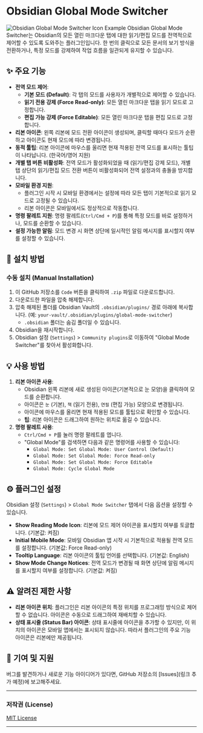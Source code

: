 # Obsidian Global Mode Switcher

![Obsidian Global Mode Switcher Icon Example](https://img.shields.io/badge/Status-Stable-brightgreen)
Obsidian Global Mode Switcher는 Obsidian의 모든 열린 마크다운 탭에 대한 읽기/편집 모드를 전역적으로 제어할 수 있도록 도와주는 플러그인입니다. 한 번의 클릭으로 모든 문서의 보기 방식을 전환하거나, 특정 모드를 강제하여 작업 흐름을 일관되게 유지할 수 있습니다.

## ✨ 주요 기능

* **전역 모드 제어**:
    * **기본 모드 (Default)**: 각 탭의 모드를 사용자가 개별적으로 제어할 수 있습니다.
    * **읽기 전용 강제 (Force Read-only)**: 모든 열린 마크다운 탭을 읽기 모드로 고정합니다.
    * **편집 가능 강제 (Force Editable)**: 모든 열린 마크다운 탭을 편집 모드로 고정합니다.
* **리본 아이콘**: 왼쪽 리본에 모드 전환 아이콘이 생성되며, 클릭할 때마다 모드가 순환하고 아이콘도 현재 모드에 따라 변경됩니다.
* **동적 툴팁**: 리본 아이콘에 마우스를 올리면 현재 적용된 전역 모드를 표시하는 툴팁이 나타납니다. (한국어/영어 지원)
* **개별 탭 버튼 비활성화**: 전역 모드가 활성화되었을 때 (읽기/편집 강제 모드), 개별 탭 상단의 읽기/편집 모드 전환 버튼이 비활성화되어 전역 설정과의 충돌을 방지합니다.
* **모바일 환경 지원**:
    * 플러그인 시작 시 모바일 환경에서는 설정에 따라 모든 탭이 기본적으로 읽기 모드로 고정될 수 있습니다.
    * 리본 아이콘은 모바일에서도 정상적으로 작동합니다.
* **명령 팔레트 지원**: 명령 팔레트(`Ctrl/Cmd + P`)를 통해 특정 모드를 바로 설정하거나, 모드를 순환할 수 있습니다.
* **설정 가능한 알림**: 모드 변경 시 화면 상단에 일시적인 알림 메시지를 표시할지 여부를 설정할 수 있습니다.

## 🚀 설치 방법

### 수동 설치 (Manual Installation)

1.  이 GitHub 저장소를 `Code` 버튼을 클릭하여 `.zip` 파일로 다운로드합니다.
2.  다운로드한 파일을 압축 해제합니다.
3.  압축 해제된 폴더를 Obsidian Vault의 `.obsidian/plugins/` 경로 아래에 복사합니다. (예: `your-vault/.obsidian/plugins/global-mode-switcher`)
    * `.obsidian` 폴더는 숨김 폴더일 수 있습니다.
4.  Obsidian을 재시작합니다.
5.  Obsidian 설정 (`Settings`) > `Community plugins`로 이동하여 "Global Mode Switcher"를 찾아서 활성화합니다.

## 💡 사용 방법

1.  **리본 아이콘 사용**:
    * Obsidian 왼쪽 리본에 새로 생성된 아이콘(기본적으로 눈 모양)을 클릭하여 모드를 순환합니다.
    * 아이콘은 `눈` (기본), `책` (읽기 전용), `연필` (편집 가능) 모양으로 변경됩니다.
    * 아이콘에 마우스를 올리면 현재 적용된 모드를 툴팁으로 확인할 수 있습니다.
    * **팁**: 리본 아이콘은 드래그하여 원하는 위치로 옮길 수 있습니다.
2.  **명령 팔레트 사용**:
    * `Ctrl/Cmd + P`를 눌러 명령 팔레트를 엽니다.
    * "Global Mode"를 검색하면 다음과 같은 명령어를 사용할 수 있습니다:
        * `Global Mode: Set Global Mode: User Control (Default)`
        * `Global Mode: Set Global Mode: Force Read-only`
        * `Global Mode: Set Global Mode: Force Editable`
        * `Global Mode: Cycle Global Mode`

## ⚙️ 플러그인 설정

Obsidian 설정 (`Settings`) > `Global Mode Switcher` 탭에서 다음 옵션을 설정할 수 있습니다.

* **Show Reading Mode Icon**: 리본에 모드 제어 아이콘을 표시할지 여부를 토글합니다. (기본값: 켜짐)
* **Initial Mobile Mode**: 모바일 Obsidian 앱 시작 시 기본적으로 적용될 전역 모드를 설정합니다. (기본값: Force Read-only)
* **Tooltip Language**: 리본 아이콘의 툴팁 언어를 선택합니다. (기본값: English)
* **Show Mode Change Notices**: 전역 모드가 변경될 때 화면 상단에 알림 메시지를 표시할지 여부를 설정합니다. (기본값: 켜짐)

## ⚠️ 알려진 제한 사항

* **리본 아이콘 위치**: 플러그인은 리본 아이콘의 특정 위치를 프로그래밍 방식으로 제어할 수 없습니다. 아이콘은 수동으로 드래그하여 재배치할 수 있습니다.
* **상태 표시줄 (Status Bar) 아이콘**: 상태 표시줄에 아이콘을 추가할 수 있지만, 이 위치의 아이콘은 모바일 앱에서는 표시되지 않습니다. 따라서 플러그인의 주요 기능 아이콘은 리본에만 제공됩니다.

## 🤝 기여 및 지원

버그를 발견하거나 새로운 기능 아이디어가 있다면, GitHub 저장소의 [Issues](링크 추가 예정)에 보고해주세요.

---

### 저작권 (License)

[MIT License](LICENSE.md)

---